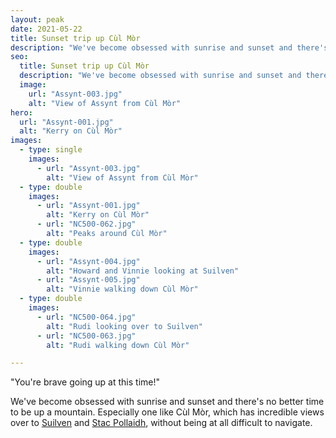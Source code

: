 ```yaml
---
layout: peak
date: 2021-05-22
title: Sunset trip up Cùl Mòr
description: "We've become obsessed with sunrise and sunset and there's no better time to be up a mountain."
seo:
  title: Sunset trip up Cùl Mòr
  description: "We've become obsessed with sunrise and sunset and there's no better time to be up a mountain."
  image:
    url: "Assynt-003.jpg"
    alt: "View of Assynt from Cùl Mòr"
hero:
  url: "Assynt-001.jpg"
  alt: "Kerry on Cùl Mòr"
images:
  - type: single
    images:
      - url: "Assynt-003.jpg"
        alt: "View of Assynt from Cùl Mòr"
  - type: double
    images:
      - url: "Assynt-001.jpg"
        alt: "Kerry on Cùl Mòr"
      - url: "NC500-062.jpg"
        alt: "Peaks around Cùl Mòr"
  - type: double
    images:
      - url: "Assynt-004.jpg"
        alt: "Howard and Vinnie looking at Suilven"
      - url: "Assynt-005.jpg"
        alt: "Vinnie walking down Cùl Mòr"
  - type: double
    images:
      - url: "NC500-064.jpg"
        alt: "Rudi looking over to Suilven"
      - url: "NC500-063.jpg"
        alt: "Rudi walking down Cùl Mòr"

---
```


"You're brave going up at this time!"

We've become obsessed with sunrise and sunset and there's no better time to be up a mountain. Especially one like Cùl Mòr, which has incredible views over to [Suilven](/peaks/the-iconic-suilven) and [Stac Pollaidh](stac-pollaidh-sunrise-inversion), without being at all difficult to navigate.
